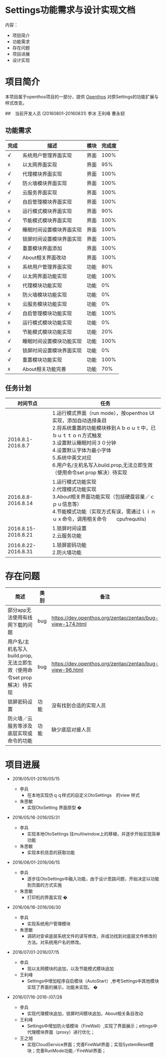 # Settings功能需求与设计实现文档
内容：

- 项目简介
- 功能需求
- 存在问题
- 项目进展
- 设计实现

# 项目简介

本项目属于openthos项目的一部分，提供 [Openthos](https://github.com/openthos/openthos/wiki) 对原Settings的功能扩展与样式改变。

##　当前开发人员 (20160801-20160831)
李冰 王利峰 曹永韧

## 功能需求

|完成|描述|模块|完成度|
|---|---|---|---|
|√| 系统用户管理界面实现|界面|100%|
|x| 以太网界面实现|界面|95%|
|√| 代理模块界面实现|界面|100%|
|√| 防火墙模块界面实现|界面|100%|
|√| 云服务界面实现|界面|100%|
|√| 自启管理模块界面实现|界面|100%|
|x| 运行模式模块界面实现|界面|90%|
|√| 节能模式模块界面实现|界面|100%|
|√| 睡眠时间设置模块界面实现|界面|100%|
|√| 锁屏时间设置模块界面实现|界面|100%|
|√| 重置模块界面添加|界面|100%|
|√| About相关界面改动|界面|100%|
|x| 系统用户管理界面实现|功能|80%|
|√| 以太网界面功能实现　|功能|100%|
|x| 代理模块功能实现|功能|0%|
|x| 防火墙模块功能实现|功能|0%|
|x| 云服务模块功能实现|功能|0%|
|√| 自启管理模块功能实现|功能|100%|
|x| 运行模式模块功能实现　|功能|0%|
|x| 节能模式模块功能实现|功能|20%|
|√| 睡眠时间设置模块功能实现|功能|100%|
|√| 锁屏时间设置模块界面实现|功能|0%|
|√| 重置模块功能实现|功能|100%|
|x| About相关功能完善|功能|70%|

## 任务计划

|时间节点|任务|
|---|---|
|2016.8.1-2016.8.7|1.运行模式界面（run mode），按openthos UI 实现，添加自动选择条目<br />2.将系统重置的功能模块移到Ａｂｏｕｔ中，已ｂｕｔｔｏｎ方式触发<br />3.设置默认睡眠时间３０分钟<br />4.设置默认字体为最小字体<br />5.系统中英文对应<br />6.用户名/主机名写入build.prop,无法立即生效（使用命令set prop 解决）待实现 |
|2016.8.8-2016.8.14|1.运行模式功能实现<br />2.代理模式功能实现<br />3.About相关界面功能实现（包括硬盘容量／ｃｐｕ信息等）<br />4.节能模式功能（实现方式有误，需通过ｌｉｎｕｘ命令，调用相关命令　　cpufrequtils) |
|2016.8.15-2016.8.21|1.锁屏时间设置　<br />2.云服务功能<br />|
|2016.8.22-2016.8.31|1.锁屏密码功能<br /> 2.防火墙功能<br />|

# 存在问题

| 简述 | 类别 | 备注
|---|---|---|
|部分app无法使用有线网下载的问题|bug|https://dev.openthos.org/zentao/zentao/bug-view-174.html|
|用户名/主机名写入build.prop,无法立即生效（使用命令set prop 解决）待实现|bug|https://dev.openthos.org/zentao/zentao/bug-view-96.html|
|锁屏密码设置|功能|没有找到合适的实现人员|
|防火墙／云服务等涉及底层实现或命令的功能|功能|缺少底层对接人员|
# 项目进展

- 2016/05/01-2016/05/15
  * 李兵
    * 在本地实现仿ｑｑ样式的自定义OtoSettings　的view 样式
  * 朱思敏
    * 实现OtoSetting 界面原型
�
- 2016/05/16-2016/05/31
  * 李兵
    * 实现本地OtoSettings 往multiwindow上的移植，并逐步开始实现简单功能
  * 朱思敏
    * 实现本机信息的获取功能

- 2016/06/01-2016/06/15
  * 李兵
    * 逐步往OtoSettings中融入功能，由于设计思路问题，开始决定以功能到页面的方式实施
  * 朱思敏
    * 打印机的界面实现
�
- 2016/06/16-2016/06/30
  * 李兵
    * 实现系统用户管理模块
  * 朱思敏
    * 调研对安卓底层系统文件的读写修改，并成功找到对底层文件修改的方法。对系统用户名的修改。

- 2016/07/01-2016/07/15
  * 李兵
    * 现以太网模块的追加，以及节能模式模块追加
  * 王利峰　　　　
    * Settings中增加程序自启模块（AutoStart）,参考Settings中其他模块实现了界面的展示，功能未实现。
�
- 2016/07/16-2016-/07/28
  * 李兵
    * 实现代理模块追加，锁屏时间模块追加，About相关条目改动
  * 王利峰
    * Settings中增加防火墙模块（FireWall）,实现了界面展示；ettings中代理模块界面（proxy）进行优化；
  * 王之旭
    * 实现CloudService界面；完善FireWall界面；实现SystemReset模块；完善RunMode功能／FireWall界面；
